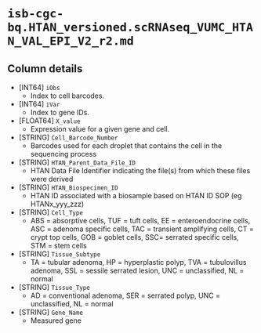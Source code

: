 # `isb-cgc-bq.HTAN_versioned.scRNAseq_VUMC_HTAN_VAL_EPI_V2_r2.md`

## Column details

* [INT64]    `iObs`
  - Index to cell barcodes.
* [INT64]    `iVar`
  - Index to gene IDs.
* [FLOAT64]    `X_value`
  - Expression value for a given gene and cell.
* [STRING]    `Cell_Barcode_Number`
  - Barcodes used for each droplet that contains the cell in the sequencing process
* [STRING]    `HTAN_Parent_Data_File_ID`
  - HTAN Data File Identifier indicating the file(s) from which these files were derived
* [STRING]    `HTAN_Biospecimen_ID`
  - HTAN ID associated with a biosample based on HTAN ID SOP (eg HTANx_yyy_zzz)
* [STRING]    `Cell_Type`
  - ABS = absorptive cells, TUF = tuft cells, EE = enteroendocrine cells, ASC = adenoma specific cells, TAC = transient amplifying cells, CT = crypt top cells, GOB = goblet cells, SSC= serrated specific cells, STM = stem cells
* [STRING]    `Tissue_Subtype`
  - TA = tubular adenoma, HP = hyperplastic polyp, TVA = tubulovillus adenoma, SSL = sessile serrated lesion, UNC = unclassified, NL = normal
* [STRING]    `Tissue_Type`
  - AD = conventional adenoma, SER = serrated polyp, UNC = unclassified, NL = normal
* [STRING]    `Gene_Name`
  - Measured gene

